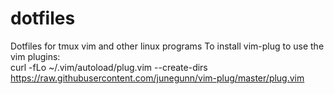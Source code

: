 # dotfiles
Dotfiles for tmux vim and other linux programs
To install vim-plug to use the vim plugins: <br>
curl -fLo ~/.vim/autoload/plug.vim --create-dirs https://raw.githubusercontent.com/junegunn/vim-plug/master/plug.vim
